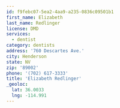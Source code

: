 ```yaml
---
id: f9febc07-5ea2-4aa9-a235-0836c09501b1
first_name: Elizabeth
last_name: Redlinger
license: DMD
services:
  - dentist
category: dentists
address: '760 Descartes Ave.'
city: Henderson
state: NV
zip: '89002'
phone: '(702) 617-3333'
title: 'Elizabeth Redlinger'
_geoloc:
  lat: 36.0033
  lng: -114.991
---
```

